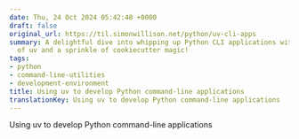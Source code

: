 ```yaml
---
date: Thu, 24 Oct 2024 05:42:48 +0000
draft: false
original_url: https://til.simonwillison.net/python/uv-cli-apps
summary: A delightful dive into whipping up Python CLI applications with the help
  of uv and a sprinkle of cookiecutter magic!
tags:
- python
- command-line-utilities
- development-environment
title: Using uv to develop Python command-line applications
translationKey: Using uv to develop Python command-line applications
---
```


Using uv to develop Python command-line applications